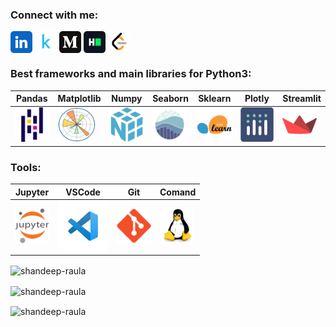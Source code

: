 

<h3>Connect with me:</h3>
<p>
<a href="https://www.linkedin.com/in/shandeep-raula-708abb216?utm_source=share&utm_campaign=share_via&utm_content=profile&utm_medium=android_app" target="blank"><img align="center" src="https://github.com/Shandeep-Raula/Shandeep-Raula/blob/main/social/linkedin.svg" alt="shandeep raula" height="35" width="35"/></a>
<a href="https://kaggle.com/shandeep_2003" target="blank"><img align="center" src="https://github.com/Shandeep-Raula/Shandeep-Raula/blob/main/social/kaggle.svg" alt="shandeep_2003" height="35" width="35" /></a>
<a href="https://medium.com/@shandeepra" target="blank"><img align="center" src="https://github.com/Shandeep-Raula/Shandeep-Raula/blob/main/social/medium.svg" alt="@shandeepra" height="35" width="35" /></a>
<a href="https://www.hackerrank.com/@shandeepra" target="blank"><img align="center" src="https://github.com/Shandeep-Raula/Shandeep-Raula/blob/main/social/kackerrank.svg" alt="@shandeepra" height="35" width="35" /></a>
<a href="https://www.leetcode.com/shandeep_2003" target="blank"><img align="center" src="https://github.com/Shandeep-Raula/Shandeep-Raula/blob/main/social/leetcode.svg" alt="shandeep_2003" height="35" width="35" /></a>
</p>

### Best frameworks and main libraries for Python3:

| Pandas | Matplotlib | Numpy | Seaborn | Sklearn | Plotly | Streamlit |
|----------|----------|----------|----------|----------|----------|----------|
|  <img src="https://github.com/devicons/devicon/blob/master/icons/pandas/pandas-original.svg" title="Pandas"  alt="Pandas" width="55" height="55"/>|  <img src="https://github.com/devicons/devicon/blob/master/icons/matplotlib/matplotlib-original.svg" title="Matplotlib"  alt="Matplotlib" width="60" height="55"/>| <img src="https://github.com/devicons/devicon/blob/master/icons/numpy/numpy-plain.svg" title="Numpy" alt="Numpy" width="55" height="55"/>|  <img src="https://github.com/Shandeep-Raula/Shandeep-Raula/blob/main/social/download-removebg-preview.png" title="Seaborn" alt="Seaborn" width="55" height="55"/>|  <img src="https://github.com/devicons/devicon/blob/master/icons/scikitlearn/scikitlearn-original.svg" title="sklearn" alt="sklearn" width="55" height="55"/>| <img src="https://github.com/devicons/devicon/blob/master/icons/plotly/plotly-original.svg" title="Plotly" alt="Plotly" width="55" height="55"/>|<img src="https://github.com/devicons/devicon/blob/master/icons/streamlit/streamlit-original.svg" title="Streamlit" alt="Streamlit" width="55" height="55"/>|


### Tools:

| Jupyter | VSCode | Git | Comand |
|----------|----------|----------|----------|
| <img src="https://github.com/devicons/devicon/blob/master/icons/jupyter/jupyter-original-wordmark.svg" title="Jupyter" alt="Jupyter" width="55" height="55"/> | <img src="https://github.com/Shandeep-Raula/Shandeep-Raula/blob/main/social/pngegg.png" title="VSCode" alt="VSCode" width="80" height="80"/> | <img src="https://github.com/devicons/devicon/blob/master/icons/git/git-original.svg" title="Git" alt="Git" width="55" height="55"/> |<img src="https://github.com/devicons/devicon/blob/master/icons/linux/linux-original.svg" title="Linux Comand" alt="Comand" width="55" height="55"/> |



<p><img align="center" src="https://github-readme-stats.vercel.app/api/top-langs?username=shandeep-raula&show_icons=true&locale=en&layout=compact" alt="shandeep-raula" /></p>

<p><img align="center" src="https://github-readme-stats.vercel.app/api?username=shandeep-raula&show_icons=true&locale=en" alt="shandeep-raula" /></p>

<p><img align="center" src="https://github-readme-streak-stats.herokuapp.com/?user=shandeep-raula&" alt="shandeep-raula" /> 



